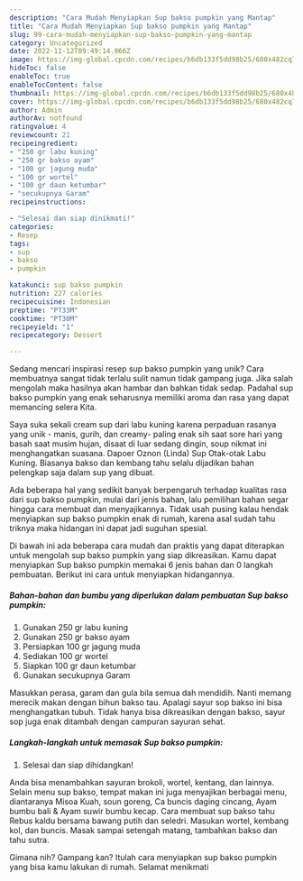 ```yaml
---
description: "Cara Mudah Menyiapkan Sup bakso pumpkin yang Mantap"
title: "Cara Mudah Menyiapkan Sup bakso pumpkin yang Mantap"
slug: 99-cara-mudah-menyiapkan-sup-bakso-pumpkin-yang-mantap
category: Uncategorized
date: 2022-11-12T09:49:14.066Z
image: https://img-global.cpcdn.com/recipes/b6db133f5dd98b25/680x482cq70/sup-bakso-pumpkin-foto-resep-utama.jpg
hideToc: false
enableToc: true
enableTocContent: false
thumbnail: https://img-global.cpcdn.com/recipes/b6db133f5dd98b25/680x482cq70/sup-bakso-pumpkin-foto-resep-utama.jpg
cover: https://img-global.cpcdn.com/recipes/b6db133f5dd98b25/680x482cq70/sup-bakso-pumpkin-foto-resep-utama.jpg
author: Admin
authorAv: notfound
ratingvalue: 4
reviewcount: 21
recipeingredient:
- "250 gr labu kuning"
- "250 gr bakso ayam"
- "100 gr jagung muda"
- "100 gr wortel"
- "100 gr daun ketumbar"
- "secukupnya Garam"
recipeinstructions:

- "Selesai dan siap dinikmati!"
categories:
- Resep
tags:
- sup
- bakso
- pumpkin

katakunci: sup bakso pumpkin 
nutrition: 227 calories
recipecuisine: Indonesian
preptime: "PT33M"
cooktime: "PT30M"
recipeyield: "1"
recipecategory: Dessert

---
```





Sedang mencari inspirasi resep sup bakso pumpkin yang unik? Cara membuatnya sangat tidak terlalu sulit namun tidak gampang juga. Jika salah mengolah maka hasilnya akan hambar dan bahkan tidak sedap. Padahal sup bakso pumpkin yang enak seharusnya memiliki aroma dan rasa yang dapat memancing selera Kita.





Saya suka sekali cream sup dari labu kuning karena perpaduan rasanya yang unik - manis, gurih, dan creamy- paling enak sih saat sore hari yang basah saat musim hujan, disaat di luar sedang dingin, soup nikmat ini menghangatkan suasana. Dapoer Oznon (Linda) Sup Otak-otak Labu Kuning. Biasanya bakso dan kembang tahu selalu dijadikan bahan pelengkap saja dalam sup yang dibuat.

Ada beberapa hal yang sedikit banyak berpengaruh terhadap kualitas rasa dari sup bakso pumpkin, mulai dari jenis bahan, lalu pemilihan bahan segar hingga cara membuat dan menyajikannya. Tidak usah pusing kalau hendak menyiapkan sup bakso pumpkin enak di rumah, karena asal sudah tahu triknya maka hidangan ini dapat jadi suguhan spesial.






Di bawah ini ada beberapa cara mudah dan praktis yang dapat diterapkan untuk mengolah sup bakso pumpkin yang siap dikreasikan. Kamu dapat menyiapkan Sup bakso pumpkin memakai 6 jenis bahan dan 0 langkah pembuatan. Berikut ini cara untuk menyiapkan hidangannya.

<!--inarticleads1-->

##### Bahan-bahan dan bumbu yang diperlukan dalam pembuatan Sup bakso pumpkin:

1. Gunakan 250 gr labu kuning
1. Gunakan 250 gr bakso ayam
1. Persiapkan 100 gr jagung muda
1. Sediakan 100 gr wortel
1. Siapkan 100 gr daun ketumbar
1. Gunakan secukupnya Garam


Masukkan perasa, garam dan gula bila semua dah mendidih. Nanti memang merecik makan dengan bihun bakso tau. Apalagi sayur sop bakso ini bisa menghangatkan tubuh. Tidak hanya bisa dikreasikan dengan bakso, sayur sop juga enak ditambah dengan campuran sayuran sehat. 

<!--inarticleads2-->

##### Langkah-langkah untuk memasak Sup bakso pumpkin:


1. Selesai dan siap dihidangkan!

Anda bisa menambahkan sayuran brokoli, wortel, kentang, dan lainnya. Selain menu sup bakso, tempat makan ini juga menyajikan berbagai menu, diantaranya Misoa Kuah, soun goreng, Ca buncis daging cincang, Ayam bumbu bali &amp; Ayam suwir bumbu kecap. Cara membuat sup bakso tahu Rebus kaldu bersama bawang putih dan seledri. Masukan wortel, kembang kol, dan buncis. Masak sampai setengah matang, tambahkan bakso dan tahu sutra. 

Gimana nih? Gampang kan? Itulah cara menyiapkan sup bakso pumpkin yang bisa kamu lakukan di rumah. Selamat menikmati
